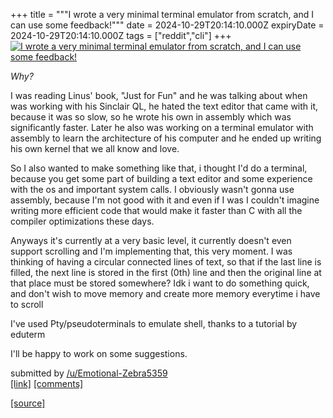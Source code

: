 +++
title = """I wrote a very minimal terminal emulator from scratch, and I can use some feedback!"""
date = 2024-10-29T20:14:10.000Z
expiryDate = 2024-10-29T20:14:10.000Z
tags = ["reddit","cli"]
+++
[![I wrote a very minimal terminal emulator from scratch, and I can use some feedback!](https://preview.redd.it/th79p9bl6rxd1.jpeg?width=320&crop=smart&auto=webp&s=45bf4decca7029a8a86474ca6dadde1432f09f2c "I wrote a very minimal terminal emulator from scratch, and I can use some feedback!")](https://www.reddit.com/r/commandline/comments/1gf49p4/i_wrote_a_very_minimal_terminal_emulator_from/)

_Why?_

I was reading Linus' book, "Just for Fun" and he was talking about when was working with his Sinclair QL, he hated the text editor that came with it, because it was so slow, so he wrote his own in assembly which was significantly faster. Later he also was working on a terminal emulator with assembly to learn the architecture of his computer and he ended up writing his own kernel that we all know and love.

So I also wanted to make something like that, i thought I'd do a terminal, because you get some part of building a text editor and some experience with the os and important system calls. I obviously wasn't gonna use assembly, because I'm not good with it and even if I was I couldn't imagine writing more efficient code that would make it faster than C with all the compiler optimizations these days.

Anyways it's currently at a very basic level, it currently doesn't even support scrolling and I'm implementing that, this very moment. I was thinking of having a circular connected lines of text, so that if the last line is filled, the next line is stored in the first (0th) line and then the original line at that place must be stored somewhere? Idk i want to do something quick, and don't wish to move memory and create more memory everytime i have to scroll

I've used Pty/pseudoterminals to emulate shell, thanks to a tutorial by eduterm

I'll be happy to work on some suggestions.

submitted by [/u/Emotional-Zebra5359](https://www.reddit.com/user/Emotional-Zebra5359)  
[\[link\]](https://i.redd.it/th79p9bl6rxd1.jpeg) [\[comments\]](https://www.reddit.com/r/commandline/comments/1gf49p4/i_wrote_a_very_minimal_terminal_emulator_from/)

[[source]](https://www.reddit.com/r/commandline/comments/1gf49p4/i_wrote_a_very_minimal_terminal_emulator_from/)

